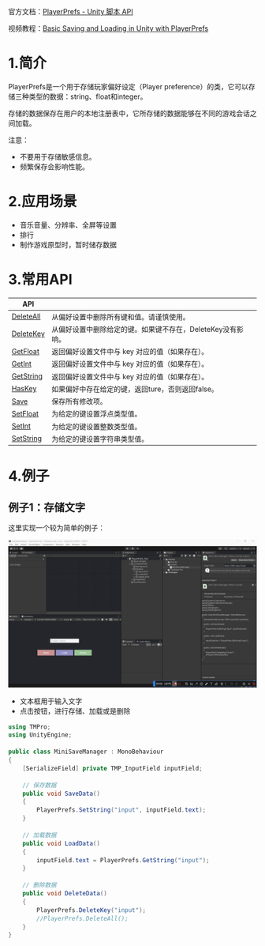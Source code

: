 官方文档：[PlayerPrefs - Unity 脚本 API](https://docs.unity.cn/cn/2022.3/ScriptReference/PlayerPrefs.html)

视频教程：[Basic Saving and Loading in Unity with PlayerPrefs](https://www.youtube.com/watch?v=x-5lrUSBwXY)

# 1.简介

PlayerPrefs是一个用于存储玩家偏好设定（Player preference）的类，它可以存储三种类型的数据：string、float和integer。

存储的数据保存在用户的本地注册表中，它所存储的数据能够在不同的游戏会话之间加载。

注意：

- 不要用于存储敏感信息。
- 频繁保存会影响性能。

# 2.应用场景

- 音乐音量、分辨率、全屏等设置
- 排行
- 制作游戏原型时，暂时储存数据
# 3.常用API

| API                                                          |                                                             |
| ------------------------------------------------------------ | ----------------------------------------------------------- |
| [DeleteAll](https://docs.unity.cn/cn/2022.3/ScriptReference/PlayerPrefs.DeleteAll.html) | 从偏好设置中删除所有键和值。请谨慎使用。                    |
| [DeleteKey](https://docs.unity.cn/cn/2022.3/ScriptReference/PlayerPrefs.DeleteKey.html) | 从偏好设置中删除给定的键。如果键不存在，DeleteKey没有影响。 |
| [GetFloat](https://docs.unity.cn/cn/2022.3/ScriptReference/PlayerPrefs.GetFloat.html) | 返回偏好设置文件中与 key 对应的值（如果存在）。             |
| [GetInt](https://docs.unity.cn/cn/2022.3/ScriptReference/PlayerPrefs.GetInt.html) | 返回偏好设置文件中与 key 对应的值（如果存在）。             |
| [GetString](https://docs.unity.cn/cn/2022.3/ScriptReference/PlayerPrefs.GetString.html) | 返回偏好设置文件中与 key 对应的值（如果存在）。             |
| [HasKey](https://docs.unity.cn/cn/2022.3/ScriptReference/PlayerPrefs.HasKey.html) | 如果偏好中存在给定的键，返回ture，否则返回false。           |
| [Save](https://docs.unity.cn/cn/2022.3/ScriptReference/PlayerPrefs.Save.html) | 保存所有修改项。                                            |
| [SetFloat](https://docs.unity.cn/cn/2022.3/ScriptReference/PlayerPrefs.SetFloat.html) | 为给定的键设置浮点类型值。                                  |
| [SetInt](https://docs.unity.cn/cn/2022.3/ScriptReference/PlayerPrefs.SetInt.html) | 为给定的键设置整数类型值。                                  |
| [SetString](https://docs.unity.cn/cn/2022.3/ScriptReference/PlayerPrefs.SetString.html) | 为给定的键设置字符串类型值。                                |
# 4.例子

## 例子1：存储文字
这里实现一个较为简单的例子：

![PlayerPrefs演示](./PlayerPrefsDemo.gif)

- 文本框用于输入文字
- 点击按钮，进行存储、加载或是删除

```cs
using TMPro;
using UnityEngine;

public class MiniSaveManager : MonoBehaviour
{
    [SerializeField] private TMP_InputField inputField;

    // 保存数据
    public void SaveData()
    {
        PlayerPrefs.SetString("input", inputField.text);
    }

    // 加载数据
    public void LoadData()
    {
        inputField.text = PlayerPrefs.GetString("input");
    }

    // 删除数据
    public void DeleteData()
    {
        PlayerPrefs.DeleteKey("input");
        //PlayerPrefs.DeleteAll(); 
    }
}
```